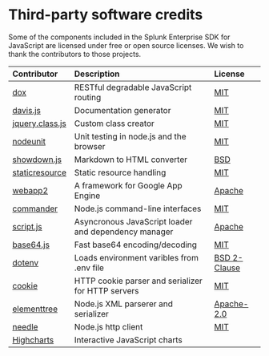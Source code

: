 # Third-party software credits

Some of the components included in the Splunk Enterprise SDK for JavaScript are licensed under free or open source licenses. We wish to thank the contributors to those projects.

| Contributor | Description | License |
|:----------- |:----------- |:------- |
| [dox](https://github.com/visionmedia/dox) | RESTful degradable JavaScript routing | [MIT](https://github.com/splunk/splunk-sdk-javascript/blob/master/licenses/LICENSE-DOX) |
| [davis.js](https://github.com/olivernn/davis.js) | Documentation generator | [MIT](https://github.com/splunk/splunk-sdk-javascript/blob/master/licenses/LICENSE-DAVIS) |
| [jquery.class.js](http://ejohn.org/blog/simple-javascript-inheritance/) | Custom class creator | [MIT](https://github.com/splunk/splunk-sdk-javascript/blob/master/licenses/LICENSE-JQUERYCLASS) |
| [nodeunit](https://github.com/caolan/nodeunit/) | Unit testing in node.js and the browser | [MIT](https://github.com/splunk/splunk-sdk-javascript/blob/master/licenses/LICENSE-NODEUNIT) |
| [showdown.js](https://github.com/coreyti/showdown/) | Markdown to HTML converter | [BSD](https://github.com/splunk/splunk-sdk-javascript/blob/master/licenses/LICENSE-SHOWDOWN) |
| [staticresource](https://github.com/atsuya/static-resource/) | Static resource handling | [MIT](https://github.com/splunk/splunk-sdk-javascript/blob/master/licenses/LICENSE-STATICRESOURCE) |
| [webapp2](http://code.google.com/p/webapp-improved/) | A framework for Google App Engine | [Apache](https://github.com/splunk/splunk-sdk-javascript/blob/master/licenses/LICENSE-WEBAPP2) |
| [commander](https://github.com/visionmedia/commander.js/) | Node.js command-line interfaces | [MIT](https://github.com/splunk/splunk-sdk-javascript/blob/master/licenses/LICENSE-COMMANDER) |
| [script.js](https://github.com/ded/script.js/) | Asyncronous JavaScript loader and dependency manager | [Apache](https://github.com/splunk/splunk-sdk-javascript/blob/master/licenses/LICENSE-SCRIPTJS) |
| [base64.js](http://code.google.com/p/javascriptbase64/) | Fast base64 encoding/decoding | [MIT](https://github.com/splunk/splunk-sdk-javascript/blob/master/licenses/LICENSE-BASE64) |
| [dotenv](https://github.com/motdotla/dotenv) | Loads environment varibles from .env file | [BSD 2-Clause](https://github.com/splunk/splunk-sdk-javascript/blob/master/licenses/LICENSE-DOTENV) |
| [cookie](https://github.com/jshttp/cookie) | HTTP cookie parser and serializer for HTTP servers | [MIT](https://github.com/splunk/splunk-sdk-javascript/blob/master/licenses/LICENSE-COOKIE) |
| [elementtree](https://github.com/racker/node-elementtree) | Node.js XML parserer and serializer | [Apache-2.0](https://github.com/splunk/splunk-sdk-javascript/blob/master/licenses/LICENSE-ELEMENTTREE) |
| [needle](https://github.com/tomas/needle) | Node.js http client | [MIT](https://github.com/splunk/splunk-sdk-javascript/blob/master/licenses/LICENSE-NEEDLE) |
| [Highcharts](https://github.com/highcharts/highcharts) | Interactive JavaScript charts | 
